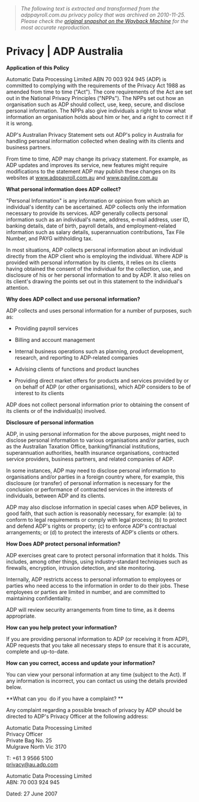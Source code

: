 > *The following text is extracted and transformed from the adppayroll.com.au privacy policy that was archived on 2010-11-25. Please check the [original snapshot on the Wayback Machine](https://web.archive.org/web/20101125041415id_/http%3A//www.adppayroll.com.au/australia-home/privacy.aspx) for the most accurate reproduction.*

# Privacy | ADP Australia

**Application of this Policy**

Automatic Data Processing Limited ABN 70 003 924 945 (ADP) is committed to complying with the requirements of the Privacy Act 1988 as amended from time to time ("Act"). The core requirements of the Act are set out in the National Privacy Principles ("NPPs"). The NPPs set out how an organisation such as ADP should collect, use, keep, secure, and disclose personal information. The NPPs also give individuals a right to know what information an organisation holds about him or her, and a right to correct it if it is wrong. 

ADP's Australian Privacy Statement sets out ADP's policy in Australia for handling personal information collected when dealing with its clients and business partners. 

From time to time, ADP may change its privacy statement. For example, as ADP updates and improves its service, new features might require modifications to the statement ADP may publish these changes on its websites at www.adppayroll.com.au and www.payline.com.au 

**What personal information does ADP collect?**

"Personal Information" is any information or opinion from which an individual's identity can be ascertained. ADP collects only the information necessary to provide its services. ADP generally collects personal information such as an individual's name, address, e-mail address, user ID, banking details, date of birth, payroll details, and employment-related information such as salary details, superannuation contributions, Tax File Number, and PAYG withholding tax. 

In most situations, ADP collects personal information about an individual directly from the ADP client who is employing the individual. Where ADP is provided with personal information by its clients, it relies on its clients having obtained the consent of the individual for the collection, use, and disclosure of his or her personal information to and by ADP. It also relies on its client's drawing the points set out in this statement to the individual's attention. 

**Why does ADP collect and use personal information?**

ADP collects and uses personal information for a number of purposes, such as: 

  * Providing payroll services 

  * Billing and account management 

  * Internal business operations such as planning, product development, research, and reporting to ADP-related companies 

  * Advising clients of functions and product launches 

  * Providing direct market offers for products and services provided by or on behalf of ADP (or other organisations), which ADP considers to be of interest to its clients




ADP does not collect personal information prior to obtaining the consent of its clients or of the individual(s) involved.

**Disclosure of personal information**

ADP, in using personal information for the above purposes, might need to disclose personal information to various organisations and/or parties, such as the Australian Taxation Office, banking/financial institutions, superannuation authorities, health insurance organisations, contracted service providers, business partners, and related companies of ADP. 

In some instances, ADP may need to disclose personal information to organisations and/or parties in a foreign country where, for example, this disclosure (or transfer) of personal information is necessary for the conclusion or performance of contracted services in the interests of individuals, between ADP and its clients. 

ADP may also disclose information in special cases when ADP believes, in good faith, that such action is reasonably necessary, for example: (a) to conform to legal requirements or comply with legal process; (b) to protect and defend ADP's rights or property; (c) to enforce ADP's contractual arrangements; or (d) to protect the interests of ADP's clients or others. 

**How Does ADP protect personal information?**

ADP exercises great care to protect personal information that it holds. This includes, among other things, using industry-standard techniques such as firewalls, encryption, intrusion detection, and site monitoring. 

Internally, ADP restricts access to personal information to employees or parties who need access to the information in order to do their jobs. These employees or parties are limited in number, and are committed to maintaining confidentiality. 

ADP will review security arrangements from time to time, as it deems appropriate. 

**How can you help protect your information?**

If you are providing personal information to ADP (or receiving it from ADP), ADP requests that you take all necessary steps to ensure that it is accurate, complete and up-to-date. 

**How can you correct, access and update your information?**

You can view your personal information at any time (subject to the Act). If any information is incorrect, you can contact us using the details provided below. 

**What can you  do if you have a complaint? **

Any complaint regarding a possible breach of privacy by ADP should be directed to ADP's Privacy Officer at the following address: 

Automatic Data Processing Limited   
Privacy Officer   
Private Bag No. 25   
Mulgrave North Vic 3170 

T: +61 3 9566 5100   
[privacy@au.adp.com](mailto:privacy@au.adp.com)

Automatic Data Processing Limited   
ABN: 70 003 924 945 

Dated: 27 June 2007

